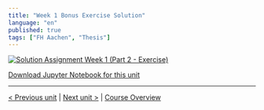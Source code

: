 ```yaml
---
title: "Week 1 Bonus Exercise Solution"
language: "en"
published: true
tags: ["FH Aachen", "Thesis"]
---
```


[![Solution Assignment Week 1 (Part 2 - Exercise)](https://img.youtube.com/vi/c1GB6kRmryY/hqdefault.jpg)](https://youtu.be/c1GB6kRmryY)

[Download Jupyter Notebook for this unit](files/week_1_bonus_solution.ipynb)

---

[< Previous unit](/teaching/python-mooc/week1_additional_material) | [Next unit >](/teaching/python-mooc/week1_bonus_exercise) |
[Course Overview](/teaching/python-mooc)